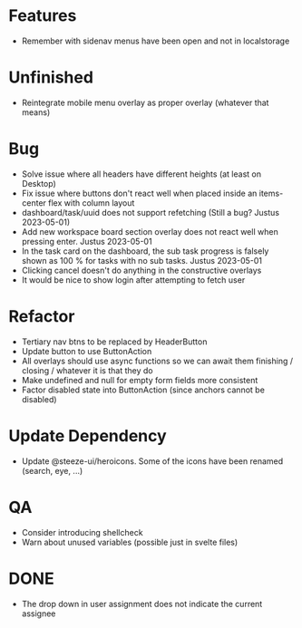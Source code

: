 # Features

-   Remember with sidenav menus have been open and not in localstorage

# Unfinished

-   Reintegrate mobile menu overlay as proper overlay (whatever that means)

# Bug

-   Solve issue where all headers have different heights (at least on Desktop)
-   Fix issue where buttons don't react well when placed inside an items-center
    flex with column layout
-   dashboard/task/uuid does not support refetching (Still a bug? Justus 2023-05-01)
-   Add new workspace board section overlay does not react well when pressing
    enter. Justus 2023-05-01
-   In the task card on the dashboard, the sub task progress is falsely shown as
    100 % for tasks with no sub tasks. Justus 2023-05-01
-   Clicking cancel doesn't do anything in the constructive overlays
-   It would be nice to show login after attempting to fetch user

# Refactor

-   Tertiary nav btns to be replaced by HeaderButton
-   Update button to use ButtonAction
-   All overlays should use async functions so we can await them finishing /
    closing / whatever it is that they do
-   Make undefined and null for empty form fields more consistent
-   Factor disabled state into ButtonAction (since anchors cannot be disabled)

# Update Dependency

-   Update @steeze-ui/heroicons. Some of the icons have been renamed (search, eye, ...)

# QA

-   Consider introducing shellcheck
-   Warn about unused variables (possible just in svelte files)

# DONE

-   The drop down in user assignment does not indicate the current assignee

